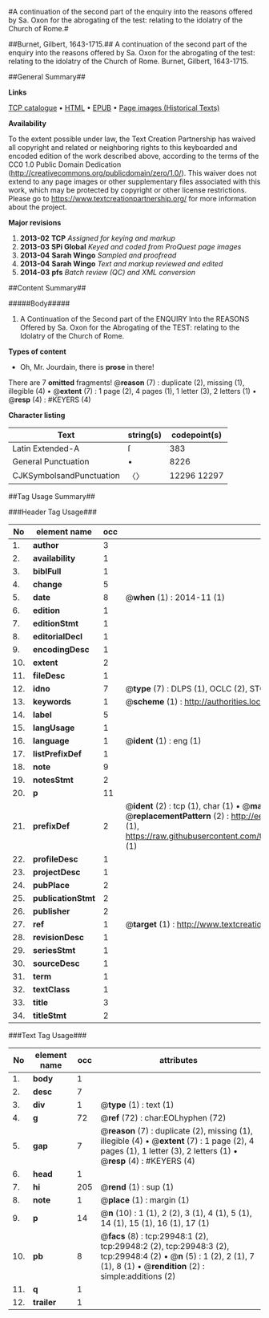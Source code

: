 #A continuation of the second part of the enquiry into the reasons offered by Sa. Oxon for the abrogating of the test: relating to the idolatry of the Church of Rome.#

##Burnet, Gilbert, 1643-1715.##
A continuation of the second part of the enquiry into the reasons offered by Sa. Oxon for the abrogating of the test: relating to the idolatry of the Church of Rome.
Burnet, Gilbert, 1643-1715.

##General Summary##

**Links**

[TCP catalogue](http://www.ota.ox.ac.uk/tcp/)  • 
[HTML](http://tei.it.ox.ac.uk/tcp/Texts-HTML/free/A30/A30332.html)  • 
[EPUB](http://tei.it.ox.ac.uk/tcp/Texts-EPUB/free/A30/A30332.epub) • 
[Page images (Historical Texts)](https://historicaltexts.jisc.ac.uk/eebo-297426078e)

**Availability**

To the extent possible under law, the Text Creation Partnership has waived all copyright and related or neighboring rights to this keyboarded and encoded edition of the work described above, according to the terms of the CC0 1.0 Public Domain Dedication (http://creativecommons.org/publicdomain/zero/1.0/). This waiver does not extend to any page images or other supplementary files associated with this work, which may be protected by copyright or other license restrictions. Please go to https://www.textcreationpartnership.org/ for more information about the project.

**Major revisions**

1. __2013-02__ __TCP__ *Assigned for keying and markup*
1. __2013-03__ __SPi Global__ *Keyed and coded from ProQuest page images*
1. __2013-04__ __Sarah Wingo__ *Sampled and proofread*
1. __2013-04__ __Sarah Wingo__ *Text and markup reviewed and edited*
1. __2014-03__ __pfs__ *Batch review (QC) and XML conversion*

##Content Summary##

#####Body#####

1. A Continuation of the Second part of the ENQUIRY Into the REASONS Offered by Sa. Oxon for the Abrogating of the TEST: relating to the Idolatry of the Church of Rome.

**Types of content**

  * Oh, Mr. Jourdain, there is **prose** in there!

There are 7 **omitted** fragments! 
 @__reason__ (7) : duplicate (2), missing (1), illegible (4)  •  @__extent__ (7) : 1 page (2), 4 pages (1), 1 letter (3), 2 letters (1)  •  @__resp__ (4) : #KEYERS (4)

**Character listing**


|Text|string(s)|codepoint(s)|
|---|---|---|
|Latin Extended-A|ſ|383|
|General Punctuation|•|8226|
|CJKSymbolsandPunctuation|〈〉|12296 12297|

##Tag Usage Summary##

###Header Tag Usage###

|No|element name|occ|attributes|
|---|---|---|---|
|1.|__author__|3||
|2.|__availability__|1||
|3.|__biblFull__|1||
|4.|__change__|5||
|5.|__date__|8| @__when__ (1) : 2014-11 (1)|
|6.|__edition__|1||
|7.|__editionStmt__|1||
|8.|__editorialDecl__|1||
|9.|__encodingDesc__|1||
|10.|__extent__|2||
|11.|__fileDesc__|1||
|12.|__idno__|7| @__type__ (7) : DLPS (1), OCLC (2), STC (2), EEBO-CITATION (1), VID (1)|
|13.|__keywords__|1| @__scheme__ (1) : http://authorities.loc.gov/ (1)|
|14.|__label__|5||
|15.|__langUsage__|1||
|16.|__language__|1| @__ident__ (1) : eng (1)|
|17.|__listPrefixDef__|1||
|18.|__note__|9||
|19.|__notesStmt__|2||
|20.|__p__|11||
|21.|__prefixDef__|2| @__ident__ (2) : tcp (1), char (1)  •  @__matchPattern__ (2) : ([0-9\-]+):([0-9IVX]+) (1), (.+) (1)  •  @__replacementPattern__ (2) : http://eebo.chadwyck.com/downloadtiff?vid=$1&page=$2 (1), https://raw.githubusercontent.com/textcreationpartnership/Texts/master/tcpchars.xml#$1 (1)|
|22.|__profileDesc__|1||
|23.|__projectDesc__|1||
|24.|__pubPlace__|2||
|25.|__publicationStmt__|2||
|26.|__publisher__|2||
|27.|__ref__|1| @__target__ (1) : http://www.textcreationpartnership.org/docs/. (1)|
|28.|__revisionDesc__|1||
|29.|__seriesStmt__|1||
|30.|__sourceDesc__|1||
|31.|__term__|1||
|32.|__textClass__|1||
|33.|__title__|3||
|34.|__titleStmt__|2||


###Text Tag Usage###

|No|element name|occ|attributes|
|---|---|---|---|
|1.|__body__|1||
|2.|__desc__|7||
|3.|__div__|1| @__type__ (1) : text (1)|
|4.|__g__|72| @__ref__ (72) : char:EOLhyphen (72)|
|5.|__gap__|7| @__reason__ (7) : duplicate (2), missing (1), illegible (4)  •  @__extent__ (7) : 1 page (2), 4 pages (1), 1 letter (3), 2 letters (1)  •  @__resp__ (4) : #KEYERS (4)|
|6.|__head__|1||
|7.|__hi__|205| @__rend__ (1) : sup (1)|
|8.|__note__|1| @__place__ (1) : margin (1)|
|9.|__p__|14| @__n__ (10) : 1 (1), 2 (2), 3 (1), 4 (1), 5 (1), 14 (1), 15 (1), 16 (1), 17 (1)|
|10.|__pb__|8| @__facs__ (8) : tcp:29948:1 (2), tcp:29948:2 (2), tcp:29948:3 (2), tcp:29948:4 (2)  •  @__n__ (5) : 1 (2), 2 (1), 7 (1), 8 (1)  •  @__rendition__ (2) : simple:additions (2)|
|11.|__q__|1||
|12.|__trailer__|1||
